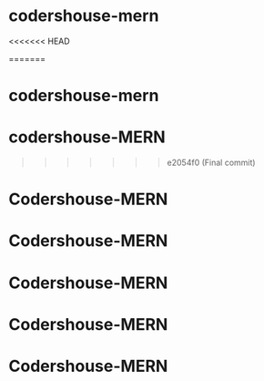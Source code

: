# codershouse-mern
<<<<<<< HEAD

=======
# codershouse-mern
# codershouse-MERN
>>>>>>> e2054f0 (Final commit)
# Codershouse-MERN
# Codershouse-MERN
# Codershouse-MERN
# Codershouse-MERN
# Codershouse-MERN
